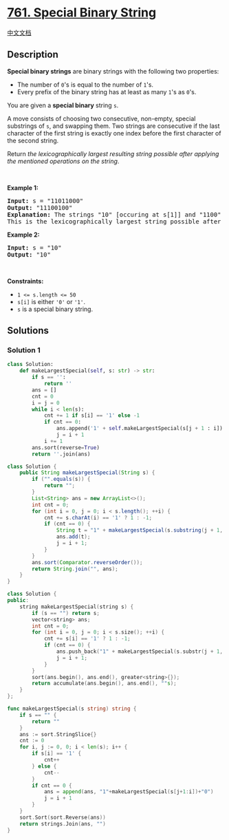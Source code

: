 # [761. Special Binary String](https://leetcode.com/problems/special-binary-string)

[中文文档](/solution/0700-0799/0761.Special%20Binary%20String/README.md)

## Description

<p><strong>Special binary strings</strong> are binary strings with the following two properties:</p>

<ul>
	<li>The number of <code>0</code>&#39;s is equal to the number of <code>1</code>&#39;s.</li>
	<li>Every prefix of the binary string has at least as many <code>1</code>&#39;s as <code>0</code>&#39;s.</li>
</ul>

<p>You are given a <strong>special binary</strong> string <code>s</code>.</p>

<p>A move consists of choosing two consecutive, non-empty, special substrings of <code>s</code>, and swapping them. Two strings are consecutive if the last character of the first string is exactly one index before the first character of the second string.</p>

<p>Return <em>the lexicographically largest resulting string possible after applying the mentioned operations on the string</em>.</p>

<p>&nbsp;</p>
<p><strong class="example">Example 1:</strong></p>

<pre>
<strong>Input:</strong> s = &quot;11011000&quot;
<strong>Output:</strong> &quot;11100100&quot;
<strong>Explanation:</strong> The strings &quot;10&quot; [occuring at s[1]] and &quot;1100&quot; [at s[3]] are swapped.
This is the lexicographically largest string possible after some number of swaps.
</pre>

<p><strong class="example">Example 2:</strong></p>

<pre>
<strong>Input:</strong> s = &quot;10&quot;
<strong>Output:</strong> &quot;10&quot;
</pre>

<p>&nbsp;</p>
<p><strong>Constraints:</strong></p>

<ul>
	<li><code>1 &lt;= s.length &lt;= 50</code></li>
	<li><code>s[i]</code> is either <code>&#39;0&#39;</code> or <code>&#39;1&#39;</code>.</li>
	<li><code>s</code> is a special binary string.</li>
</ul>

## Solutions

### Solution 1

<!-- tabs:start -->

```python
class Solution:
    def makeLargestSpecial(self, s: str) -> str:
        if s == '':
            return ''
        ans = []
        cnt = 0
        i = j = 0
        while i < len(s):
            cnt += 1 if s[i] == '1' else -1
            if cnt == 0:
                ans.append('1' + self.makeLargestSpecial(s[j + 1 : i]) + '0')
                j = i + 1
            i += 1
        ans.sort(reverse=True)
        return ''.join(ans)
```

```java
class Solution {
    public String makeLargestSpecial(String s) {
        if ("".equals(s)) {
            return "";
        }
        List<String> ans = new ArrayList<>();
        int cnt = 0;
        for (int i = 0, j = 0; i < s.length(); ++i) {
            cnt += s.charAt(i) == '1' ? 1 : -1;
            if (cnt == 0) {
                String t = "1" + makeLargestSpecial(s.substring(j + 1, i)) + "0";
                ans.add(t);
                j = i + 1;
            }
        }
        ans.sort(Comparator.reverseOrder());
        return String.join("", ans);
    }
}
```

```cpp
class Solution {
public:
    string makeLargestSpecial(string s) {
        if (s == "") return s;
        vector<string> ans;
        int cnt = 0;
        for (int i = 0, j = 0; i < s.size(); ++i) {
            cnt += s[i] == '1' ? 1 : -1;
            if (cnt == 0) {
                ans.push_back("1" + makeLargestSpecial(s.substr(j + 1, i - j - 1)) + "0");
                j = i + 1;
            }
        }
        sort(ans.begin(), ans.end(), greater<string>{});
        return accumulate(ans.begin(), ans.end(), ""s);
    }
};
```

```go
func makeLargestSpecial(s string) string {
	if s == "" {
		return ""
	}
	ans := sort.StringSlice{}
	cnt := 0
	for i, j := 0, 0; i < len(s); i++ {
		if s[i] == '1' {
			cnt++
		} else {
			cnt--
		}
		if cnt == 0 {
			ans = append(ans, "1"+makeLargestSpecial(s[j+1:i])+"0")
			j = i + 1
		}
	}
	sort.Sort(sort.Reverse(ans))
	return strings.Join(ans, "")
}
```

<!-- tabs:end -->

<!-- end -->
